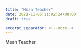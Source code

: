 ```yaml
---
title: "Mean Teacher"
date: 2021-11-05T11:02:24+08:00
draft: true

excerpt_separator: <!--more-->
---
```

Mean Teacher.<!--more-->




